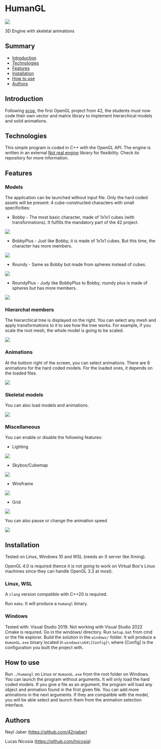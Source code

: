 # HumanGL
![](docs/vampire.gif)

3D Engine with skeletal animations

## Summary

* [Introduction](#introduction)
* [Technologies](#technologies)
* [Features](#features)
* [Installation](#installation)
* [How to use](#user%20guide)
* [Authors](#authors)

## Introduction

Following [scop](https://github.com/lnicosia/scop), the first OpenGL project from 42, the students must now code their own vector and matrix library to implement hierarchical models and solid animations.

## Technologies

This simple program is coded in C++ with the OpenGL API. The engine is written in an external [Not real engine](https://github.com/lnicosia/notrealengine) library for flexibility. Check its repository for more information.

## Features

### Models
The application can be launched without input file. Only the hard coded assets will be present: 4 cube-constructed characters with small specificities:
* Bobby - The most basic character, made of 1x1x1 cubes (with transformations). It fulfills the mandatory part of the 42 project.

![](docs/bobby.png)

* BobbyPlus - Just like Bobby, it is made of 1x1x1 cubes. But this time, the character has more members.

![](docs/bobbyplus.png)

* Roundy - Same as Bobby but made from spheres instead of cubes.

![](docs/roundy.png)

* RoundyPlus - Judy like BobbyPlus to Bobby, roundy plus is made of spheres but has more members.

![](docs/roundyplus.png)

### Hierarchal members
The hierarchical tree is displayed on the right. You can select any mesh and apply transformations to it to see how the tree works. For example, if you scale the root mesh, the whole model is going to be scaled.

![](docs/scale.gif)

### Animations

At the bottom right of the screen, you can select animations. There are 6 animations for the hard coded models. For the loaded ones, it depends on the loaded files.

![](docs/kick.gif)

### Skeletal models

You can also load models and animations.

![](docs/vampire.gif)

### Miscellaneous

You can enable or disable the following features:
* Lighting

![](docs/light.gif)

* Skybox/Cubemap

![](docs/skybox.gif)

* Wireframe

![](docs/wireframe.gif)

* Grid

![](docs/grid.gif)

You can also pause or change the animation speed

![](docs/anim-fast.gif)

## Installation

Tested on Linux, Windows 10 and WSL (needs an X server like Xming).

OpenGL 4.0 is required (hence it is not going to work on Virtual Box's Linux machines since they can handle OpenGL 3.3 at most).

### Linux, WSL

A `clang` version compatible with C++20 is required.

Run `make`. It will produce a `humangl` binary.

### Windows

Tested with: Visual Studio 2019. Not working with Visual Studio 2022
Cmake is required.
Go in the windows/ directory. Run `Setup.bat` from cmd or the file explorer.
Build the solution in the `windows/` folder. It will produce a `HumanGL.exe` binary located in `windows\x64\[Config]\` where [Config] is the configuration you built the project with.

## How to use

Run `./humangl` on Linux or `HumanGL.exe` from the root folder on Windows. You can launch the program without arguments. It will only load the hard coded models. If you give a file as an argument, the program will load any object and animation found in the first given file. You can add more animations in the next arguments. If they are compatible with the model, you will be able select and launch them from the animation selection interface.

## Authors

Neyl Jaber (https://github.com/42njaber)

Lucas Nicosia (https://github.com/lnicosia)
